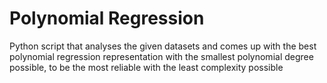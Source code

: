 ﻿# Polynomial Regression


Python script that analyses the given datasets and comes up with the best polynomial regression representation with the smallest polynomial degree possible, to be the most reliable with the least complexity possible
